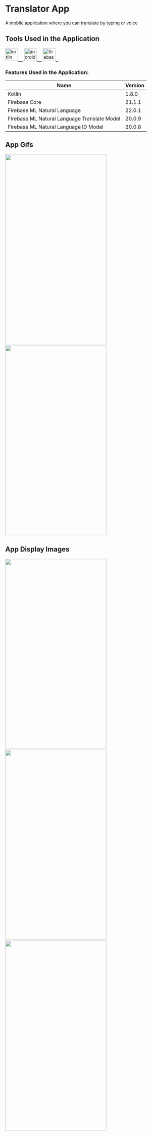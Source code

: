 # Translator App
A mobile application where you can translate by typing or voice

## Tools Used in the Application

<a href="https://kotlinlang.org/" rel="nofollow"><img alt="kotlin" src="https://upload.wikimedia.org/wikipedia/commons/7/74/Kotlin_Icon.png" width="40" style="max-width: 100%;">&nbsp;&nbsp;&nbsp;&nbsp;</a>
<a href="https://developer.android.com/studio" rel="nofollow"><img alt="android_studio" src="https://github.com/yyigityesiladaa/yyigityesiladaa/blob/main/database_and_tool_icons/android_studio.svg" width="40" style="max-width: 100%;">&nbsp;&nbsp;&nbsp;&nbsp;</a>
<a href="https://firebase.google.com/" target="_blank" rel="noreferrer"> <img src="https://www.vectorlogo.zone/logos/firebase/firebase-icon.svg" alt="firebase" width="40" height="40"/>&nbsp;&nbsp;</a>

### Features Used in the Application:
                    
Name  | Version
------------- | -------------
Kotlin | 1.8.0
Firebase Core | 21.1.1
Firebase ML Natural Language  | 22.0.1
Firebase ML Natural Language Translate Model  | 20.0.9
Firebase ML Natural Language ID Model  | 20.0.8
</p>

## App Gifs

<a ><img src="https://github.com/yigityesiladaa/android_translator_app/blob/main/app_gifs/text_translate.gif" data-canonical-src="https://gyazo.com/eb5c5741b6a9a16c692170a41a49c858.png" width="320" height="600" />&nbsp;&nbsp;&nbsp;&nbsp;</a>
<a ><img src="https://github.com/yigityesiladaa/android_translator_app/blob/main/app_gifs/speak_translate.gif" data-canonical-src="https://gyazo.com/eb5c5741b6a9a16c692170a41a49c858.png" width="320" height="600" />&nbsp;&nbsp;&nbsp;&nbsp;</a>

## App Display Images

<a ><img src="https://github.com/yigityesiladaa/android_translator_app/blob/main/app_images/translated_text.png" data-canonical-src="https://gyazo.com/eb5c5741b6a9a16c692170a41a49c858.png" width="320" height="600" />&nbsp;&nbsp;&nbsp;&nbsp;</a>
<a ><img src="https://github.com/yigityesiladaa/android_translator_app/blob/main/app_images/from_list.png" data-canonical-src="https://gyazo.com/eb5c5741b6a9a16c692170a41a49c858.png" width="320" height="600" />&nbsp;&nbsp;&nbsp;&nbsp;</a>
<a ><img src="https://github.com/yigityesiladaa/android_translator_app/blob/main/app_images/to_list.png" data-canonical-src="https://gyazo.com/eb5c5741b6a9a16c692170a41a49c858.png" width="320" height="600" />&nbsp;&nbsp;&nbsp;&nbsp;</a>
